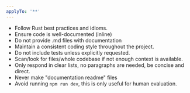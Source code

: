 ```yaml
---
applyTo: '**'
---
```


- Follow Rust best practices and idioms.
- Ensure code is well-documented (inline)
- Do not provide .md files with documentation
- Maintain a consistent coding style throughout the project.
- Do not include tests unless explicitly requested.
- Scan/look for files/whole codebase if not enough context is available.
- Only respond in clear lists, no paragraphs are needed, be concise and direct.
- Never make "documentation readme" files
- Avoid running `npm run dev`, this is only useful for human evaluation.